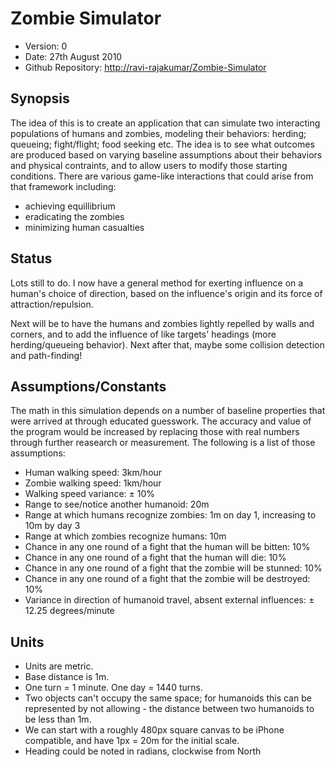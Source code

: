 # Zombie Simulator #

- Version: 0
- Date: 27th August 2010
- Github Repository: <http://ravi-rajakumar/Zombie-Simulator>


## Synopsis

The idea of this is to create an application that can simulate two interacting populations of humans and zombies, modeling their behaviors: herding; queueing; fight/flight; food seeking etc. The idea is to see what outcomes are produced based on varying baseline assumptions about their behaviors and physical contraints, and to allow users to modify those starting conditions. There are various game-like interactions that could arise from that framework including:

- achieving equillibrium
- eradicating the zombies
- minimizing human casualties


## Status

Lots still to do. I now have a general method for exerting influence on a human's choice of direction, based on the influence's origin and its force of attraction/repulsion.

Next will be to have the humans and zombies lightly repelled by walls and corners, and to add the influence of like targets' headings (more herding/queueing behavior). Next after that, maybe some collision detection and path-finding!


## Assumptions/Constants

The math in this simulation depends on a number of baseline properties that were arrived at through educated guesswork. The accuracy and value of the program would be increased by replacing those with real numbers through further reasearch or measurement. The following is a list of those assumptions:

- Human walking speed: 3km/hour
- Zombie walking speed: 1km/hour
- Walking speed variance: ± 10%
- Range to see/notice another humanoid: 20m
- Range at which humans recognize zombies: 1m on day 1, increasing to 10m by day 3
- Range at which zombies recognize humans: 10m
- Chance in any one round of a fight that the human will be bitten: 10%
- Chance in any one round of a fight that the human will die: 10%
- Chance in any one round of a fight that the zombie will be stunned: 10%
- Chance in any one round of a fight that the zombie will be destroyed: 10%
- Variance in direction of humanoid travel, absent external influences: ± 12.25 degrees/minute


## Units

- Units are metric.
- Base distance is 1m.
- One turn = 1 minute. One day = 1440 turns.
- Two objects can't occupy the same space; for humanoids this can be represented by not allowing - the distance between two humanoids to be less than 1m.
- We can start with a roughly 480px square canvas to be iPhone compatible, and have 1px = 20m for the initial scale.
- Heading could be noted in radians, clockwise from North

